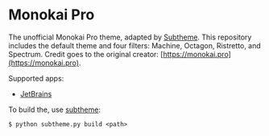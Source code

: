 # Monokai Pro

The unofficial Monokai Pro theme, adapted by [Subtheme](https://subtheme.pro). This repository includes the default theme and four filters: Machine, Octagon, Ristretto, and Spectrum. Credit goes to the original creator: [https://monokai.pro](https://monokai.pro).

Supported apps:
- [JetBrains](https://github.com/subtheme-pro/monokai-pro/tree/master/apps/jetbrains)

To build the, use [subtheme](https://github.com/subtheme-pro/subtheme):

```shell script
$ python subtheme.py build <path>
```
